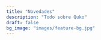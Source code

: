 ```yaml
---
title: "Novedades"
description: "Todo sobre Quko"
draft: false
bg_image: "images/feature-bg.jpg"
---
```

